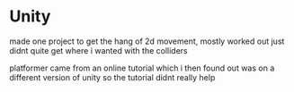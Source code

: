 # Unity

made one project to get the hang of 2d movement, mostly worked out just didnt quite get where i wanted with the colliders

platformer came from an online tutorial which i then found out was on a different version of unity so the tutorial didnt really help
